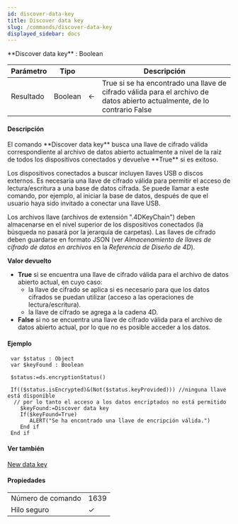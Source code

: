 ```yaml
---
id: discover-data-key
title: Discover data key
slug: /commands/discover-data-key
displayed_sidebar: docs
---
```


<!--REF #_command_.Discover data key.Syntax-->**Discover data key**  : Boolean<!-- END REF-->
<!--REF #_command_.Discover data key.Params-->
| Parámetro | Tipo |  | Descripción |
| --- | --- | --- | --- |
| Resultado | Boolean | &#8592; | True si se ha encontrado una llave de cifrado válida para el archivo de datos abierto actualmente, de lo contrario False |

<!-- END REF-->

#### Descripción 

<!--REF #_command_.Discover data key.Summary-->El comando **Discover data key** busca una llave de cifrado válida correspondiente al archivo de datos abierto actualmente a nivel de la raíz de todos los dispositivos conectados y devuelve **True** si es exitoso.<!-- END REF--> 

Los dispositivos conectados a buscar incluyen llaves USB o discos externos. Es necesaria una llave de cifrado válida para permitir el acceso de lectura/escritura a una base de datos cifrada. Se puede llamar a este comando, por ejemplo, al iniciar la base de datos, después de que el usuario haya sido invitado a conectar una llave USB.

Los archivos llave (archivos de extensión ".4DKeyChain") deben almacenarse en el nivel superior de los dispositivos conectados (la búsqueda no pasará por la jerarquía de carpetas). Las llaves de cifrado deben guardarse en formato JSON (ver *Almacenamiento de llaves de cifrado de datos en archivos* en la *Referencia de Diseño de 4D*).

**Valor devuelto**

* **True** si se encuentra una llave de cifrado válida para el archivo de datos abierto actual, en cuyo caso:  
   * la llave de cifrado se aplica si es necesario para que los datos cifrados se puedan utilizar (acceso a las operaciones de lectura/escritura).  
   * la llave de cifrado se agrega a la cadena 4D.
* **False** si no se encuentra una llave de cifrado válida para el archivo de datos abierto actual, por lo que no es posible acceder a los datos.

#### Ejemplo 

```4d
 var $status : Object
 var $keyFound : Boolean
 
 $status:=ds.encryptionStatus()
 
 If(($status.isEncrypted)&(Not($status.keyProvided))) //ninguna llave está disponible
  // por lo tanto el acceso a los datos encriptados no está permitido
    $keyFound:=Discover data key
    If($keyFound=True)
       ALERT("Se ha encontrado una llave de encripción válida.")
    End if
 End if
```

#### Ver también 

  
[New data key](new-data-key.md)  

#### Propiedades

|  |  |
| --- | --- |
| Número de comando | 1639 |
| Hilo seguro | &check; |


